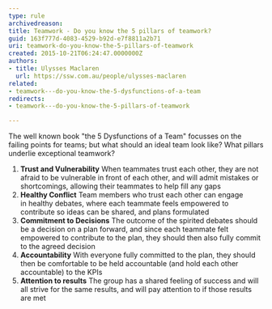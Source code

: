 ```yaml
---
type: rule
archivedreason: 
title: Teamwork - Do you know the 5 pillars of teamwork?
guid: 163f777d-4083-4529-b92d-e7f8811a2b71
uri: teamwork-do-you-know-the-5-pillars-of-teamwork
created: 2015-10-21T06:24:47.0000000Z
authors:
- title: Ulysses Maclaren
  url: https://ssw.com.au/people/ulysses-maclaren
related:
- teamwork---do-you-know-the-5-dysfunctions-of-a-team
redirects:
- teamwork---do-you-know-the-5-pillars-of-teamwork

---
```


The well known book "the 5 Dysfunctions of a Team" focusses on the failing points for teams; but what should an ideal team look like? What pillars underlie exceptional teamwork?

<!--endintro-->

1. **Trust and Vulnerability** 
When teammates trust each other, they are not afraid to be vulnerable in front of each other, and will admit mistakes or shortcomings, allowing their teammates to help fill any gaps
2. **Healthy Conflict** 
Team members who trust each other can engage in healthy debates, where each teammate feels empowered to contribute so ideas can be shared, and plans formulated
3. **Commitment to Decisions** 
The outcome of the spirited debates should be a decision on a plan forward, and since each teammate felt empowered to contribute to the plan, they should then also fully commit to the agreed decision
4. **Accountability** 
With everyone fully committed to the plan, they should then be comfortable to be held accountable (and hold each other accountable) to the KPIs
5. **Attention to results** 
The group has a shared feeling of success and will all strive for the same results, and will pay attention to if those results are met
